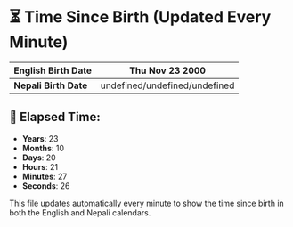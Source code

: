 # ⏳ Time Since Birth (Updated Every Minute)

| **English Birth Date** | Thu Nov 23 2000 |
|------------------------|-------------------------------------|
| **Nepali Birth Date**  | undefined/undefined/undefined                  |

## 📅 Elapsed Time:

- **Years**: 23
- **Months**: 10
- **Days**: 20
- **Hours**: 21
- **Minutes**: 27
- **Seconds**: 26

This file updates automatically every minute to show the time since birth in both the English and Nepali calendars.